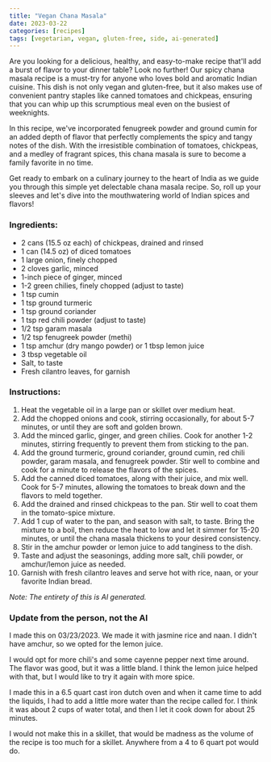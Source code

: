 ```yaml
---
title: "Vegan Chana Masala"
date: 2023-03-22
categories: [recipes]
tags: [vegetarian, vegan, gluten-free, side, ai-generated]
---
```


Are you looking for a delicious, healthy, and easy-to-make recipe that'll add a burst of flavor to your dinner table? Look no further! Our spicy chana masala recipe is a must-try for anyone who loves bold and aromatic Indian cuisine. This dish is not only vegan and gluten-free, but it also makes use of convenient pantry staples like canned tomatoes and chickpeas, ensuring that you can whip up this scrumptious meal even on the busiest of weeknights.

In this recipe, we've incorporated fenugreek powder and ground cumin for an added depth of flavor that perfectly complements the spicy and tangy notes of the dish. With the irresistible combination of tomatoes, chickpeas, and a medley of fragrant spices, this chana masala is sure to become a family favorite in no time.

Get ready to embark on a culinary journey to the heart of India as we guide you through this simple yet delectable chana masala recipe. So, roll up your sleeves and let's dive into the mouthwatering world of Indian spices and flavors!

### Ingredients:

* 2 cans (15.5 oz each) of chickpeas, drained and rinsed
* 1 can (14.5 oz) of diced tomatoes
* 1 large onion, finely chopped
* 2 cloves garlic, minced
* 1-inch piece of ginger, minced
* 1-2 green chilies, finely chopped (adjust to taste)
* 1 tsp cumin
* 1 tsp ground turmeric
* 1 tsp ground coriander
* 1 tsp red chili powder (adjust to taste)
* 1/2 tsp garam masala
* 1/2 tsp fenugreek powder (methi)
* 1 tsp amchur (dry mango powder) or 1 tbsp lemon juice
* 3 tbsp vegetable oil
* Salt, to taste
* Fresh cilantro leaves, for garnish

### Instructions:

1. Heat the vegetable oil in a large pan or skillet over medium heat.
2. Add the chopped onions and cook, stirring occasionally, for about 5-7 minutes, or until they are soft and golden brown.
3. Add the minced garlic, ginger, and green chilies. Cook for another 1-2 minutes, stirring frequently to prevent them from sticking to the pan.
4. Add the ground turmeric, ground coriander, ground cumin, red chili powder, garam masala, and fenugreek powder. Stir well to combine and cook for a minute to release the flavors of the spices.
5. Add the canned diced tomatoes, along with their juice, and mix well. Cook for 5-7 minutes, allowing the tomatoes to break down and the flavors to meld together.
6. Add the drained and rinsed chickpeas to the pan. Stir well to coat them in the tomato-spice mixture.
7. Add 1 cup of water to the pan, and season with salt, to taste. Bring the mixture to a boil, then reduce the heat to low and let it simmer for 15-20 minutes, or until the chana masala thickens to your desired consistency.
8. Stir in the amchur powder or lemon juice to add tanginess to the dish.
9. Taste and adjust the seasonings, adding more salt, chili powder, or amchur/lemon juice as needed.
10. Garnish with fresh cilantro leaves and serve hot with rice, naan, or your favorite Indian bread.

_Note: The entirety of this is AI generated._

### Update from the person, not the AI

I made this on 03/23/2023. We made it with jasmine rice and naan. I didn't have amchur, so we opted for the lemon juice.

I would opt for more chili's and some cayenne pepper next time around. The flavor was good, but it was a little bland. I think the lemon juice helped with that, but I would like to try it again with more spice.

I made this in a 6.5 quart cast iron dutch oven and when it came time to add the liquids, I had to add a little more water than the recipe called for. I think it was about 2 cups of water total, and then I let it cook down for about 25 minutes.

I would not make this in a skillet, that would be madness as the volume of the recipe is too much for a skillet. Anywhere from a 4 to 6 quart pot would do.
